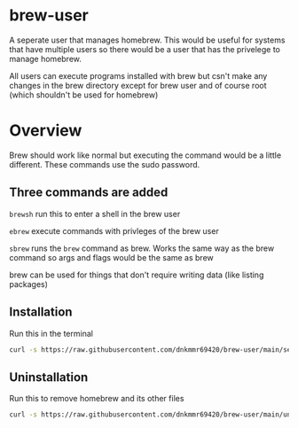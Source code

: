 # brew-user
A seperate user that manages homebrew. This would be useful for systems that have multiple users so there would be a user that has the privelege to manage homebrew.

All users can execute programs installed with brew but csn't make any changes in the brew directory except for brew user and of course root (which shouldn't be used for homebrew)

# Overview
Brew should work like normal but executing the command would be a little different. These commands use the sudo password.

## Three commands are added

`brewsh` run this to enter a shell in the brew user

`ebrew` execute commands with privleges of the brew user

`sbrew` runs the `brew` command as brew. Works the same way as the brew command so args and flags would be the same as brew

brew can be used for things that don't require writing data (like listing packages)

## Installation

Run this in the terminal

```bash
curl -s https://raw.githubusercontent.com/dnkmmr69420/brew-user/main/setup.sh | bash
```

## Uninstallation

Run this to remove homebrew and its other files

```bash
curl -s https://raw.githubusercontent.com/dnkmmr69420/brew-user/main/uninstall.sh | bash
```
